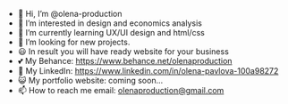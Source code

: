 - 👋 Hi, I’m @olena-production
- 👀 I’m interested in design and economics analysis
- 🌱 I’m currently learning UX/UI design and html/css
- 💞️ I’m looking for new projects.
- 😃 In result you will have ready website for your business
- 💕 My Behance: https://www.behance.net/olenaproduction
- 🤳 My LinkedIn: https://www.linkedin.com/in/olena-pavlova-100a98272
- 😺 My portfolio website: coming soon...
- 📫 How to reach me email: olenaproduction@gmail.com
